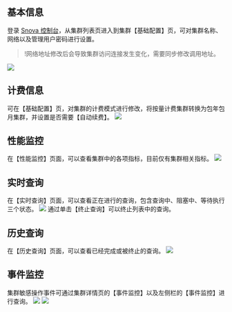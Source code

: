 ## 基本信息
登录 [Snova 控制台](https://console.cloud.tencent.com/snova)，从集群列表页进入到集群【基础配置】页，可对集群名称、网络以及管理用户密码进行设置。
>!网络地址修改后会导致集群访问连接发生变化，需要同步修改调用地址。
>
![](https://main.qcloudimg.com/raw/f91a51c715c26e35105b27224c5ba156.png)

## 计费信息
可在【基础配置】页，对集群的计费模式进行修改，将按量计费集群转换为包年包月集群，并设置是否需要【自动续费】。
![](https://main.qcloudimg.com/raw/2deca37f28c80d99d121bde4a7f9990a.png)

## 性能监控
在【性能监控】页面，可以查看集群中的各项指标，目前仅有集群相关指标。
![](https://main.qcloudimg.com/raw/520750d4522496247a07e3fee7bfec09.png)

## 实时查询
在【实时查询】页面，可以查看正在进行的查询，包含查询中、阻塞中、等待执行三个状态。
![](https://main.qcloudimg.com/raw/56fb4ee3bb70fbe4b3ad041059b0a099.png)
通过单击【终止查询】可以终止列表中的查询。

## 历史查询
在【历史查询】页面，可以查看已经完成或被终止的查询。
![](https://main.qcloudimg.com/raw/c8fa44b4cce8667db8da0b6b6848b13b.png)

## 事件监控
集群敏感操作事件可通过集群详情页的【事件监控】以及左侧栏的【事件监控】进行查询。
![](https://main.qcloudimg.com/raw/bdfadfe1a3f0444025212f90ec0b246f.png)
![](https://main.qcloudimg.com/raw/1f97af62980dde0d0f562c6498ac559a.png)
